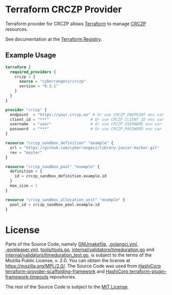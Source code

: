 # Terraform CRCZP Provider

Terraform provider for CRCZP allows [Terraform](https://www.terraform.io/) to manage [CRCZP]() resources.

See documentation at the [Terraform Registry]().

## Example Usage

```terraform
terraform {
  required_providers {
    crczp = {
      source = "cyberrangecz/crczp"
      version = "0.3.1"
    }
  }
}

provider "crczp" {
  endpoint  = "https://your.crczp.ex" # Or use CRCZP_ENDPOINT env var
  client_id = "***"                  # Or use CRCZP_CLIENT_ID env var
  username  = "user"                 # Or use CRCZP_USERNAME env var
  password  = "***"                  # Or use CRCZP_PASSWORD env var
}

resource "crczp_sandbox_definition" "example" {
  url = "https://github.com/cyberrangecz/library-junior-hacker.git"
  rev = "master"
}

resource "crczp_sandbox_pool" "example" {
  definition = {
    id = crczp_sandbox_definition.example.id
  }
  max_size = 1
}

resource "crczp_sandbox_allocation_unit" "example" {
  pool_id = crczp_sandbox_pool.example.id
}
```

# License
Parts of the Source Code, namely [GNUmakefile](./GNUmakefile), [.golangci.yml](./.golangci.yml), [.goreleaser.yml](./.goreleaser.yml),
[tools/tools.go](./tools/tools.go),
[internal/validators/timeduration.go](./internal/validators/timeduration.go) and [internal/validators/timeduration_test.go](./internal/validators/timeduration_test.go),
is subject to the terms of the Mozilla Public License, v. 2.0. You can obtain the license at https://mozilla.org/MPL/2.0/. 
The Source Code was used from [HashiCorp terraform-provider-scaffolding-framework](https://github.com/hashicorp/terraform-provider-scaffolding-framework) and [HashiCorp terraform-plugin-framework-timeouts](https://github.com/hashicorp/terraform-plugin-framework-timeouts) repositories.

The rest of the Source Code is subject to the [MIT License](./LICENSE).


